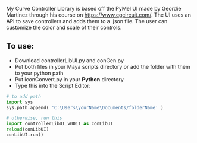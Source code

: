 My Curve Controller Library is based off the PyMel UI made by Geordie Martinez through his course on https://www.cgcircuit.com/. The UI uses an API to save controllers and adds them to a .json file. The user can customize the color and scale of their controls.

## To use: ##
* Download controllerLibUI.py and conGen.py
* Put both files in your Maya scripts directory or add the folder with them to your python path
* Put iconConvert.py in your **Python** directory
* Type this into the Script Editor:
```python
# to add path
import sys 
sys.path.append( 'C:\Users\yourName\Documents/folderName' )

# otherwise, run this
import controllerLibUI_v0011 as conLibUI
reload(conLibUI)
conLibUI.run()
```
